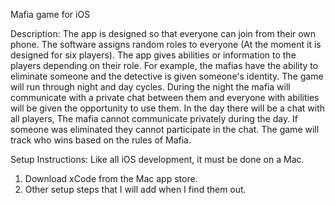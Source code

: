 Mafia game for iOS


Description:
The app is designed so that everyone can join from their own phone. The
software assigns random roles to everyone (At the moment it is designed for six players). The app gives abilities or
information to the players depending on their role. For example, the mafias
have the ability to eliminate someone and the detective is given someone's
identity. The game will run through night and day cycles. During the night the
mafia will communicate with a private chat between them and everyone with
abilities will be given the opportunity to use them. In the day there will be a chat
with all players, The mafia cannot communicate privately during the day. If
someone was eliminated they cannot participate in the chat. The game will
track who wins based on the rules of Mafia.


Setup Instructions:
Like all iOS development, it must be done on a Mac.
1) Download xCode from the Mac app store.
2) Other setup steps that I will add when I find them out.
